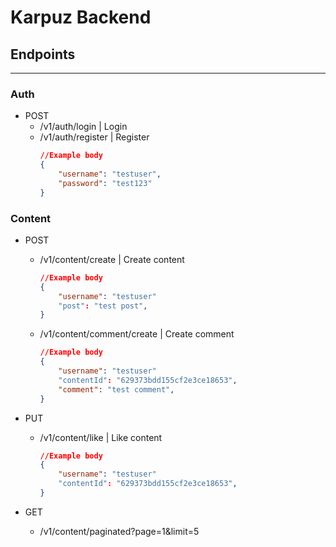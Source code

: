 # Karpuz Backend

## Endpoints

---

### Auth

- POST
  - /v1/auth/login | Login
  - /v1/auth/register | Register
    ```json
    //Example body
    {
    	"username": "testuser",
    	"password": "test123"
    }
    ```

### Content

- POST

  - /v1/content/create | Create content
    ```json
    //Example body
    {
    	"username": "testuser"
    	"post": "test post",
    }
    ```
  - /v1/content/comment/create | Create comment
    ```json
    //Example body
    {
    	"username": "testuser"
    	"contentId": "629373bdd155cf2e3ce18653",
    	"comment": "test comment",
    }
    ```

- PUT

  - /v1/content/like | Like content
    ```json
    //Example body
    {
    	"username": "testuser"
    	"contentId": "629373bdd155cf2e3ce18653",
    }
    ```

- GET
  - /v1/content/paginated?page=1&limit=5
